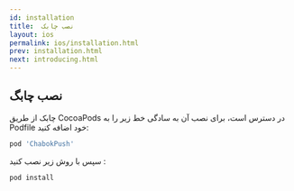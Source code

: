```yaml
---
id: installation
title:  نصب چابک
layout: ios
permalink: ios/installation.html
prev: installation.html
next: introducing.html
---
```

نصب چابگ
-------------


چابک از طریق CocoaPods در دسترس است، برای نصب آن به سادگی خط زیر را به Podfile خود اضافه کنید:

``` ruby
pod 'ChabokPush'

```

سپس با روش زیر نصب کنید :

``` ruby
pod install

```


